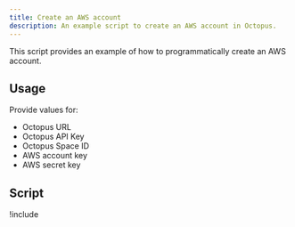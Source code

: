 ```yaml
---
title: Create an AWS account
description: An example script to create an AWS account in Octopus.
---
```


This script provides an example of how to programmatically create an AWS account.

## Usage

Provide values for:

- Octopus URL
- Octopus API Key
- Octopus Space ID
- AWS account key
- AWS secret key

## Script

!include <create-aws-account-scripts>